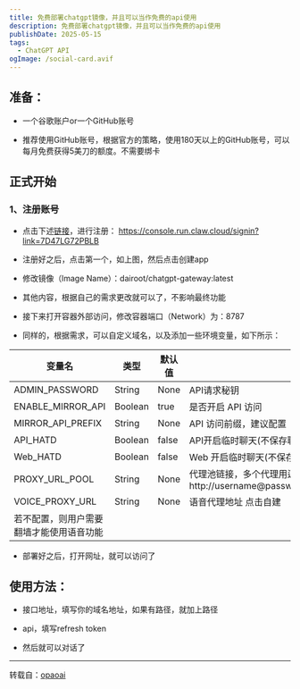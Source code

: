 ```yaml
---
title: 免费部署chatgpt镜像，并且可以当作免费的api使用
description: 免费部署chatgpt镜像，并且可以当作免费的api使用
publishDate: 2025-05-15
tags:
  - ChatGPT API
ogImage: /social-card.avif
---
```

## 准备：

- 一个谷歌账户or一个GitHub账号

- 推荐使用GitHub账号，根据官方的策略，使用180天以上的GitHub账号，可以每月免费获得5美刀的额度。不需要绑卡

## 正式开始

### 1、注册账号

- 点击下述[链接](https://console.run.claw.cloud/signin?link=7D47LG72PBLB)，进行注册：
https://console.run.claw.cloud/signin?link=7D47LG72PBLB

- 注册好之后，点击第一个，如上图，然后点击创建app

- 修改镜像（lmage Name）：dairoot/chatgpt-gateway:latest

- 其他内容，根据自己的需求更改就可以了，不影响最终功能

- 接下来打开容器外部访问，修改容器端口（Network）为：8787

- 同样的，根据需求，可以自定义域名，以及添加一些环境变量，如下所示：

| 变量名 | 类型 | 默认值 | 描述 |
| --- | --- | --- | --- |
| ADMIN_PASSWORD | String | None | API请求秘钥 |
| ENABLE_MIRROR_API | Boolean | true | 是否开启 API 访问 |
| MIRROR_API_PREFIX | String | None | API 访问前缀，建议配置 |
| API_HATD | Boolean | false | API开启临时聊天(不保存聊天记录) |
| Web_HATD | Boolean | false | Web 开启临时聊天(不保存聊天记录) |
| PROXY_URL_POOL | String | None | 代理池链接，多个代理用逗号分隔http://username@password@ip:port,socks5://username@password@ip:port,socks5h://username@password@ip:port |
| VOICE_PROXY_URL | String | None | 语音代理地址 点击自建
若不配置，则用户需要翻墙才能使用语音功能 |

- 部署好之后，打开网址，就可以访问了

## 使用方法：

- 接口地址，填写你的域名地址，如果有路径，就加上路径

- api，填写refresh token

- 然后就可以对话了


---

转载自：[opaoai](https://opaoai.com/archives/1744547727473)
